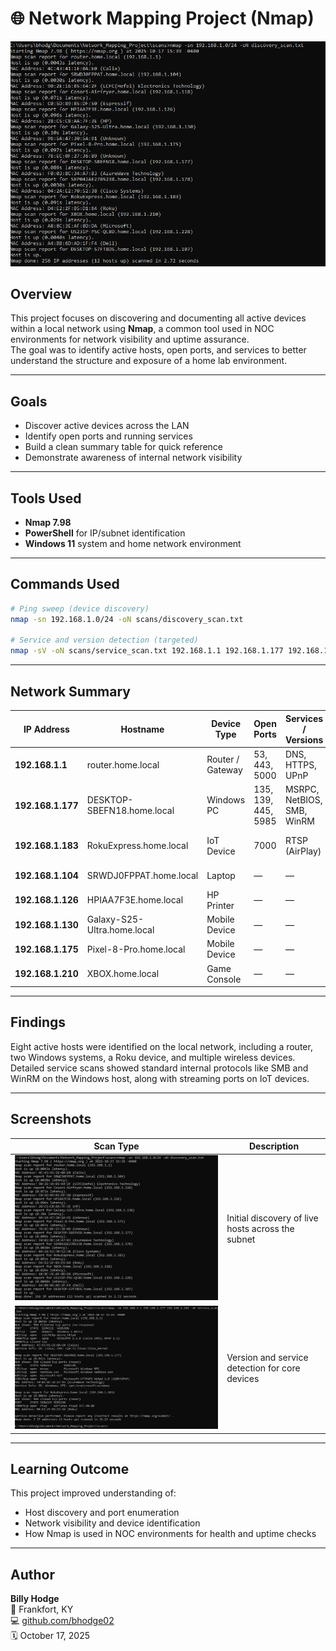 # 🌐 Network Mapping Project (Nmap)

![Network Map Overview](./screenshots/scan_ping_sweep.png)

## Overview
This project focuses on discovering and documenting all active devices within a local network using **Nmap**, a common tool used in NOC environments for network visibility and uptime assurance.  
The goal was to identify active hosts, open ports, and services to better understand the structure and exposure of a home lab environment.

---

## Goals
- Discover active devices across the LAN  
- Identify open ports and running services  
- Build a clean summary table for quick reference  
- Demonstrate awareness of internal network visibility  

---

## Tools Used
- **Nmap 7.98**  
- **PowerShell** for IP/subnet identification  
- **Windows 11** system and home network environment  

---

## Commands Used
```bash
# Ping sweep (device discovery)
nmap -sn 192.168.1.0/24 -oN scans/discovery_scan.txt

# Service and version detection (targeted)
nmap -sV -oN scans/service_scan.txt 192.168.1.1 192.168.1.177 192.168.1.183
```

---

## Network Summary

| IP Address | Hostname | Device Type | Open Ports | Services / Versions | Notes |
|-------------|-----------|--------------|-------------|----------------------|--------|
| **192.168.1.1** | router.home.local | Router / Gateway | 53, 443, 5000 | DNS, HTTPS, UPnP | Main network router |
| **192.168.1.177** | DESKTOP-SBEFN18.home.local | Windows PC | 135, 139, 445, 5985 | MSRPC, NetBIOS, SMB, WinRM | Local workstation |
| **192.168.1.183** | RokuExpress.home.local | IoT Device | 7000 | RTSP (AirPlay) | Roku streaming device |
| **192.168.1.104** | SRWDJ0FPPAT.home.local | Laptop | — | — | Active host (ping only) |
| **192.168.1.126** | HPIAA7F3E.home.local | HP Printer | — | — | Discovered via ping |
| **192.168.1.130** | Galaxy-S25-Ultra.home.local | Mobile Device | — | — | Android phone |
| **192.168.1.175** | Pixel-8-Pro.home.local | Mobile Device | — | — | Google Pixel |
| **192.168.1.210** | XBOX.home.local | Game Console | — | — | Xbox console |

---

## Findings
Eight active hosts were identified on the local network, including a router, two Windows systems, a Roku device, and multiple wireless devices.  
Detailed service scans showed standard internal protocols like SMB and WinRM on the Windows host, along with streaming ports on IoT devices.  

---

## Screenshots
| Scan Type | Description |
|------------|--------------|
| ![Ping Sweep](./screenshots/scan_ping_sweep.png) | Initial discovery of live hosts across the subnet |
| ![Service Scan](./screenshots/scan_service_identification.png) | Version and service detection for core devices |

---

## Learning Outcome
This project improved understanding of:
- Host discovery and port enumeration  
- Network visibility and device identification  
- How Nmap is used in NOC environments for health and uptime checks  

---

## Author
**Billy Hodge**  
📍 Frankfort, KY  
💻 [github.com/bhodge02](https://github.com/bhodge02)  
🗓️ October 17, 2025
